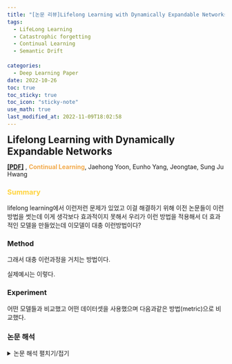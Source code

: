 ```yaml
---
title: "[논문 리뷰]Lifelong Learning with Dynamically Expandable Networks"
tags:
  - LifeLong Learning
  - Catastrophic forgetting
  - Continual Learning
  - Semantic Drift

categories:
  - Deep Learning Paper
date: 2022-10-26
toc: true
toc_sticky: true
toc_icon: "sticky-note"
use_math: true
last_modified_at: 2022-11-09T18:02:58
---
```



<span style="font-size:17pt">
<b>Lifelong Learning with Dynamically Expandable Networks</b>
</span> 

<a href="https://arxiv.org/abs/1708.01547" target="_blank"><b>[PDF]</b></a>
, <b><span style="color: #F2AA4C">Continual Learning</span></b>, Jaehong Yoon, Eunho Yang, Jeongtae, Sung Ju Hwang


### <span style="color: #ffd33d">Summary</span>

lifelong learning에서 이런저런 문제가 있었고
이걸 해결하기 위해 이전 논문들이 이런 방법을 썻는데
이게 생각보다 효과적이지 못해서
우리가 이런 방법을 적용해서 더 효과적인 모델을 만들었는데
이모델이 대충 이런방법이다?

### Method

그래서 대충 이런과정을 거치는 방법이다.

실제예시는 이렇다.

### Experiment

어떤 모델들과 비교했고 어떤 데이터셋을 사용했으며
다음과같은 방법(metric)으로 비교했다.

### 논문 해석

<details>
<summary> 논문 해석 펼치기/접기</summary>
<div markdown="1">

#### [1] Introduction

- Lifelong Learning ([Thrun, 1995] [14_link]{:target="_blank"})은 연속적으로 task들이 주어지는 continual learning인데 
transfer learning에서 매우 중요한 주제이다.

  - lifelong learning의 가장 중요한 목표는 앞서 주어진 task의 지식을 활용하여 더나은 성능을 얻는 것이나 이후의 task들에 대하여 모델이 빠른속도로 
  수렴하거나 학습되는 것이다. 

- 이 문제를 해결하기 위해 많은 다른 접근법들이 존재하지만, deep neural network의 성능을 최대한 이용하기위해 딥러닝기반의 lifelong learning을 고려함.

- 딥러닝에서 knowledge를 저장하거나 전달하는 것은 학습된 network weight를 통한 직관적인 방법으로 가능하다.

- 학습된 weight는 현재 task에 대한 knowledge로서 보조 역할을 할수 있고 new task는 weight를 단순히 공유함으로써 knowledge를 향상시킬수 있다.

- 그러므로 lifelong learning을 deep neural network의 경우에서 단순히 online 또는 incremental learning의 특수한 경우로 생각할 수 있게 됬다.

- 이러한 incremental learning([Rusu et al. 2016][13_link]{:target="_blank"}; [Zhou et al. 2012][18_link]{:target="_blank"})은 다양한 방법으로 수행된다.

- 가장 단순한 방법은 새로운 학습 데이터로 network를 계속해서 학습하면서 network를 new task에 대해 점진적으로 fine-tune하는 것이다.

  - 하지만 이런 단순한 네트워크의 재학습은 이전과 신규 task 둘다 성능이 떨어질 수 있다.

- 만약 동물의 이미지를 분류하는 이전 task와 자동차의 이미지를 분류하는 new task와 같이 2개의 성질이 매우 다르다면 이전 task에서 얻은 knowledge는 new task에서
사용하지 못할 가능성이 높다.

- 동시에 representation의 원래 의미로부터 멀어져 더이상 old task에 대해 최적화 되있지 않기 때문에 ,new task에 대해 재학습된 representation들은 
old task에 대해 적대적인 영향을 미친다.

- 예를들어, 얼룩말의 얼룩무늬를 표현하는 feature는 이후의 얼룩무늬 티셔츠나 fence와 같은 class들을 분류하는 task에서 이러한 feature에 대해 
학습하는 동안 의미가 크게 변할 것이다.

- 어떻게 deep neural newtork의 online/incremental learning에서 네트워크를 통한 knowledge 공유가 모든 task에서 좋은 성능을 가질수 있는 것 대해 보증할 것인가? 

- 최근 연구는 new task에 대해 good solution을 가지면서 parameter의 값이 크게 변하는 것을 방지하는 
regularizer([Kirkpatrick et al. 2017][5_link]{:target="_blank"})를 사용하거나
old task의 parameter의 변화를 막는 것([Rusu et al. 2016][13_link]{:target="_blank"})을 제안한다.

- 각 task t마다 new task들은 이전의 학습된 newtwork에서 관련된 부분만 이용하거나 학습시키고 필요에 의해 network의 용량을 확장하기 때문에, 
논문에서 제안한 방법은 2개의 접근법과는 다르다.

- 각각의 task t는 이전 task로 부터 서로 다른 sub-network를 사용하면서 여전히 이전 task와 sub-network의 많은 중요한 부분을 공유 한다.

<p align="center">
<img src="/assets/images/2022-10-26-lifelong-learning-with-dynamically-expandable-networks/paper_figure_01.PNG"
height="100%" width="100%">
<figcaption align="center"> Figure 01. 다른 lifelong learning method와 비교 </figcaption>
</p>

- Figure 1은 현존하는 deep lifelong learning 방법들과의 차이점을 보여준다.

- dynamic layer expansion과 selecitve parameter sharing을 가진 incremental deep learning setting에서는 해결해야될 많은 과제들이 있다.

  1) 학습과정에서 효율성과 확장성이 좋아야한다. 만약 network의 용량이 증가하면 이후의 task는 더 큰 network의 연결을 만들기 때문에 
task 마다 training cost는 점점 증가 할 것이다.
그러므로 retraing의 computaitional overhead를 낮게 유지하는 방법이 필요하다.
  
  2) network를 확장할 때 얼만큼의 neuron을 추가할지 결정해야한다. 만약 new task를 설명하는데 old nework로 충분하다면 network의 용량을 확장하지 않아도 된다.
다른의미로 현재의 task와 예전 task가 매우 다르면 많은 수의 neuron을 추가할 필요가 있다. 
그러므로 모델은 효율성을 위해 오직 필요한 수의 nueron만을 유동적으로 추가할 필요가 있다.

  3) catastrophic forgetting, semantic drift을 방지하는 것. 여기서 catastrophic forgetting, semantic drift는 초기의 학습했던 
네트워크의 의미로 부터 멀어지고 그러면서 이전 example과 task에 대한 성능이 하락하는 현상을 말한다. 
제안 방법은 나중에 학습된 task에 대해 부분적으로 네트워크를 재학습하고 old subnetwork에 연결되면서 이전 task에 부정적인 영향을 미칠수 있는
새로운 neuron 추가하므로 semantic drift를 방지하는 메커니즘이 필요합니다.

- 이러한 도전과제들을 극복하기 위해 Dynamic Expandable Networks(DEN)이라고 명명된 효율적이고 성능이 좋은 incremental learning algorithm을 
가진 특별한 deep network model을 제안한다.

- lifelong learning scenario에서 DEN은 필요할때 neuron을 쪼개거나 복사하고 추가하는 방법으로 유동적으로 network의 용량을 증가시키면서 
new task에 대한 예측을 효율적으로 학습하기 위해 모든 이전 task에서 학습된 network을 최대한 활용한다.

- 이 방법은 covoluiton networks를 포함한 일반적인 모든 deep network에 적용이 가능하다.

- 다양한 공용 dataset에서 lifelong learning에 대해 논문의 incremental deep neural network을 평가했고 각 task에 대해 학습한 분리된
network 모델의 11.9%에서 60.3%의 비율에 해당하는 parameter만을 사용하여 더 높거나 비슷한 성능을 가졌다.
게다가 모든 task에 대해 학습된 network를 fine-tuning하는 것은 심지어 더 나은 성능을 얻었고 배치 모델보다 0.05%에서 4.8%만큼 더 높은 성능을 가졌다.
그러므로 제안모델은 배치 학습이 가능할때 네트워크가 가질수 있는 최대한의 성능을 얻기 위해 네트워크 structure estimation에도 사용될 수 있다.


#### [2] Related Work

##### [2.1] Lifelong learning 

- Lifelong learning([Thrun, 1995][14_link]{:target="_blank"})은 이전 task에 얻은 knowledge를 이후 task에 전달하면서 
task의 흐름으로 부터 모델을 학습 시키는 continual learning에 대한 learning paradigm(이론적 틀)이다.
[Thrun(1995)][14_link]{:target="_blank"}의 아이디어로부터 시작했고 자율 주행과 로봇 학습과 같은 데이터가 연속적인
stream으로 들어오는 상황때문에 이를 연구하는데에는 매우 많은 비용이 들어갔다.

- Lifelong learning은 떄때로 online-task learning problem으로 해결되기도 하는데 여기서 knowledge transferring만큼 efficient learning에도 초점이 맞춰졌다.

- [Eaton & Rulvolo(2013)][4_link]{:target="_blank"}는 task의 sequence에서 각 task의 predictor를 학습하기 위해 
이전 task에 연관된 부분을 제거함으로써 latent parameter를 효율적으로 업데이트하는 multi-task learning formulation([Kumar & Daume III, 2013][8_link])을
기반으로하는 online lifelong learning framework(ELLA)를 제안했다. 

- 최근 lifelong learning은 deep learning framework에서 연구되는데 단순한 re-training으로 deep network의 lifelong learning이 직관적으로 이루어지기 때문이다.

- 이러한 lifelong learning 연구의 주요한 초점은 catastrophic forgetting을 극복하는 것이다
([Kirkpatrick et al. 2017][5_link]{:target="_blank"}; [Rusu et al., 2016][13_link]{:target="_blank"}; [Zenke et al. 2016][17_link]{:target="_blank"}; [Lee et al. 2017][11_link]{:target="_blank"}).


##### [2.2] Preventing catastrophic forgetting

- deep network의 Incremental learning, lifelong learning은 catastrophic forgetting으로 알려진 문제가 발생한다. 
catastrophic forgetting은 new task에 대해 학습한 network가 이전 task에서 학습한 것을 forgetting하는 상황을 말한다.

- 이러한 문제를 해결하기 위해 $l\_{2}$-regularizer와 같이 이전에 학습된 것으로 부터 모델이 많이 벗어나지 못하도록 regularizer를 통해 제약을 가하는 것이다.

- 하지만 단순히 $l\_{2}$-regularizer를 사용하는 것은 new task에 대한 new knowledge를 학습하는 것을 막고 이는 차후의 들어오는 
task에 대해 sub optimal한 성능을 가지게 된다.

- 이러한 한계점을 극복하기 위해, [Kirkpatrick et al. (2017)][5_link]{:target="_blank"}은 Elastic Weight Consolidation(EWC)라고 불리는 방법을 제안했다. 
이 방법은 이전과 현재 task 모두에 대해 good solution을 찾는 것을 가능하게 하면서 현재 task에 대한 Fisher information matrix를 
통해 매 step마다 이전 step의 모델 parameter로 현재 parameter를 조정하는 것이다.

- [Zenke et al. (2017)][17_link]{:target="_blank"}도 유사한 방법을 제안 했지만 이 방법은 per-synapse consolidation online을 
계산하는 방법이고 final parameter 값을 고려하기 보단 전체 learning tranjectory를 고려한다.

- catastrophic forgetting을 방지하기 위한 또다른 방법은 이전 네트워크에서 변화가 일어나는 것을 완전히 막고
[Rusu et al.(2016)][13_link]{:target="_blank"}에서 한것과 같이 매 learning stage마다
고정된 양의 sub network만큼을 확장하고 원래의 network으로부터 들어오는 weight를 통해 학습하는 것이다.

##### [2.3] Dynamic network expansion

- 학습동안에 유동적으로 네트워크의 용량을 증가시키는 neural network에 대한 연구는 매우 적다.

- [Zhou et al. (2012)][18_link]{:target="_blank"}은 high loss를 가지는 difficult example 그룹에 대한 새로운 뉴런을 추가함으로써 
점진적으로 denoising autoencoder를 학습하는 것을 제안했다.
그리고 쓸모없는 중복을 방지하기 위해 다른 뉴런들과 새로운 뉴런을 합치는 작업을 추가했다.

- 최근에, [Philipp & Carbonell(2017)][12_link]{:target="_blank"}은 nonparametric neural network를 제안했는데 loss를 
최소화할 뿐만아니라 각 layer의 차원수를 최소화 한다. 이 때 각 layer는 무한개의 뉴런을 가진다고 가정한다.

- [Cortes et al.(2016)][3_link]{:target="_blank"}은 boosting 이론에 기반하여 loss를 최소화하는 weight와 structure 
모두에 적용되어 학습할수 있는 network를 제안했다.

- 하지만 이러한 연구중에 multi-task 설정을 고려한 것은 없고 반복적으로 뉴런이 추가되는 과정과 관련된 것은 없다. 
반면에 제안 방법은 각 task마다 한번만 network를 학습할뿐만 아니라 매 번 얼만큼의 뉴런이 추가될 것인지를 결정한다.

- [Xiao et al. (2014)][16_link]{:target="_blank"} multi class classification에 대해 점진적으로 network을 학습시키는 방법을 제안했다. 
여기서 network는 용량을 증가시킬뿐만 아니라 모델에 새로운 class가 도착할때 마다 계층 구조를 형성한다.

- 하지만 이 모델은 top layer에 대해서만 용량이 증가하고 우리의 방법은 전체 레이어에서 뉴런의 수가 증가한다.

#### [3] Method

- 연손적인 데이터 흐름에서 모델에 도달하는 학습 데이터의 분포에 대해 알수 없고 몇개의 task가 도달할지도 모르는 lifelong learning scenario에서의 
deep neural network의 incremental training 문제로 간주했다.

- 특히, 우리의 목표는 $t=1,...,t,...,T$에서 $t$시점에 들어오는 training data를 $D\_{t}=\lbrace x\_{i}, y\_{i} \rbrace^{N\_{i}}\_{i=1}$이라하고 
한계가 정해지지않은 $T$개의 task가 연속적으로 들어오는 과정에서 모델을 학습하는 것이다.

- 각 task $t$는 single task가 될수도 있고 sub task들로 구성된 복합 task일수도 있다. 

- 반면에 논문의 방법은 어떠한 task에 대해서도 포괄적으로 동작하지만 단순화를 위해 input feature $x \in \mathbb{R}^{d}$에 대해 
$y \in \lbrace 0, 1 \rbrace$인 binary classification에 대해서만 고려했다.

- 현재 시점 $t$에서 이전의 모든 $1$부터 $t-1$시점까지의 training dataset을 사용하지 못하는 것이 lifelong learning 설정에서 
가장 중요한 도전 과제이다.(오직 이전 task에 대한 모델 parameter만 사용 가능하다.)

- t시점의 lifelong learning agent는 다음의 수식을 해결함으로써 model parameter $\bf{W}^{t}$를 학습하는 것을 목표로 한다.

$$
  \underset{\bf{w}^{t}}{maximize} \; \mathcal{L}(\bf{W}^{t}; \bf{W}^{t-1}, \mathcal{D}_{t}) + \lambda \Omega(\bf{W}^{t}), \quad t=1, ...
$$

- 여기서 $\mathcal{L}$은 특정한 task의 loss 함수, $\bf{W}^{t}$는 task $t$에 대한 parameter 그리고 $\Omega(\bf{W}^{t})$는
모델 $\bf{W}^{t}$를 적절하게 강화하는 regularization(element-wise $\mathcal{l}\_{2}$ norm)이다.

- 주로 흥미가 있는 neural network의 case에서 $\bf{W}^{t}=\lbrace \bf{W}\_{l} \rbrace^{L}\_{l=1}$은 weight tensor를 나타내고 $l$은 Layer의 level을 뜻한다.

- lifelong learning의 이러한 도전 과제들을 해결하기 위해, network가 이전 task로 부터 얻은 knowledge를 최대한 활용하도록 하고 
현재까지의 축적된 knowledge만으로 new task를 설명하기에 충분하지 않을 때 네트워크의 크기를 유동적으로 확장 할수 있도록 했다.

- Figure 2와 Algorithm 1에서 이러한 incremental learning process를 설명했다.

> ---
> **Algorithm 1** Incremental Learning of a Dynamically Expandable Network
> 
> ---   
**Input**: Dataset $\mathcal{D}=(\mathcal{D\_{1}}, ..., \mathcal{D}\_{T})$, Thresholds $\tau,\sigma$    
**Output**: $\;\bf{W}^{T}$    
>
> ---   
> **for** $\; t=1,...,T\;$ **do**    
> $\quad$**if** $\;t=1\;$ **then**   
> $\quad\quad$Train the network weights $\bf{W}^{1}$ using Eq.2   
> $\quad$**else**   
> $\quad\quad \bf{W}^{t}=\it{SelectiveRetraining}(\bf{W}^{t-1})$   {using Algorithm 2}    
> $\quad\quad$**if** $\;\mathcal{L}\_{t}>\tau$ **then**     
> $\quad\quad\quad \bf{W}^{t}=\it{DynamicExpansion}(\bf{W}^{t})$ {using Algorithm 3}    
> $\quad\quad \bf{W}^{t}=\it{Split}(\bf{W}^{t})$ {using Algorithm 4}    
> 
> ---

- 다음의 subsection에서 incremental leraning algorithm의 자세한 사항인 1)Secltvie retraining 2)Dynamic network expansion
3)Network split/duplication 에 대해서 설명한다.

##### [3.1] Selective Retraining

- 연속적인 task 흐름에서 모델을 학습시키는 가장 무식한 방법은 new task가 도착할때 마다 전체 모델을 재학습하는 것이다.

  - 하지만 이러한 재학습과정은 deep neural network에서는 매우 계산 비용이 많이 든다.

  - 그러므로 net task에 의해 영향을 받는 weight에 대해서만 재학습하는 모델의 selective retraining 과정을 제안한다.

- 초기(t=1)에, network를 $\mathcal{l}\_{1}$-regularization으로 weight를 sparsity(희소)하게 만들고 이러한 결과로 
각 뉴런이 다음층의 layer와 매우 적은 수의 뉴런만 연결된다.


$$
  \underset{\bf{W}^{t=1}}{minimize} \; \mathcal{L}(\bf{W}^{t=1}; \, \mathcal{D}_{t}) + \mu \sum^{L}_{t=1}{\| \bf{W}^{t=1}_{t} \|_{1}}
$$


- 여기서 $1 \le l \le L$은 netowrk의 $l\_{th}$번째 layer를 말하고 $\bf{W}^{t}\_{l}$은 layer $l$의 $t$시점의 weight parameter이다.
$\mu$는 weight $\bf{W}$에서 sparsity의 정도를 결정하는 $l\_{1}$ norm의 regularization paramter이다.

  - convolution layer에서는 filter에 (2,1)-norm를 적용해 이전 layer로부터 매우 적은 수의 filter들만 선택한다.

- incremental learning 과정 내내 $\bf{W}^{t-1}$은 sparse하게 유지되고 new task와 관련된 sub-network에만 집중하기만 하면 coputational overhead를
급격하게 감소시킬 수 있다.

- new task $t$가 모델에 도달할 때 다음의 공식을 통해 neural network의 최상단 hidden unit을 사용하여 task $t$를 예측하기 위한 
sparse linear model을 학습시킨다.

$$
  \underset{\bf{W}^{t}_{L,t}}{minimize} \; \mathcal{L}(\bf{W}^{t}_{L,t} ; \bf{W}^{t-1}_{1:L-1}, \, \mathcal{D}_{t}) + \mu \| \bf{W}^{t}_{L,t} \|_{1}
$$

- 여기서 $\bf{W}^{t-1}\_{1:L-1}$은 최상단 레이어의 weight $\bf{W}^{t}\_{L,t}$를 제외한 모든 다른 weight parameter를 말한다. 
즉, layer $L-1$의 hidden unit과 output unit $\omicron\_{t}$ 사이의 연결성(connection)을 얻기 위해 위의 optimization을 풀어야한다.
(이때, 최상단 layer를 제외한 모든 다른 layer $L-1$까지의 $\bf{W}^{t-1}$는 학습이 되지 않도록 고정한다.)

- 일단 이 layer에서 sparse connection이 구성되면 학습에의해 영향을 받는 network의 모든 weight와 unit들을 구별할수 있게되고 반면에
$\omicron\_{t}$과 연결되지않은 network의 나머지부분은 변하지 않게 된다.

- 특히 $\omicron\_{t}$까지의 경로에 있는 모든 unit을 구별하기 위해 선택된 node로부터 시작하여 network에서 넓이우선탐색(bfs)을 수행한다.

- 다음의 optimization으로 선택된 Sub-network $S$의 weight $\bf{W}^{t}\_{S}$만을 학습한다. 

$$
  \underset{\bf{W}^{t}_{S}}{minimize} \; \mathcal{L}(\bf{W}^{t}_{S}; \, \bf{W}^{t-1}_{S^{\complement}}, \, \mathcal{D}_{t})
  + \mu \| \bf{W}^{t}_{S} \|_{2}
$$

- hidden unit 사이에서 이미 sparse connection이 구성되었기 때문에 element-wise $l\_{2}$ regularizer만 사용한다.

- 이러한 부분 재학습은 computational overhead를 낮추고 또한 선택되지 않은 neuron들은 재학습 과정에서 전혀 영향을 받지 않기 떄문에 
negative transfer(이전 task의 성능을 하락시키는 학습)를 방지하는데 도움을 준다.
Algorithm 2에 이러한 재학습 과정이 설명되어 있다.

> ---   
> **Algorithm 2** Selective Retraining    
> 
> ---     
> 
> **Input** :  Dataset $\mathcal{D}\_{t}$, Previous parameter $\bf{W}^{t-1}$       
> **Output** :  network parameter $\bf{W}^{t}$    
> 
> ---   
> 
>  Initialize $l \leftarrow L-1, \; S=\lbrace \omicron\_{t} \rbrace$     
>  Solve Eq. 3 to obtain $\bf{W}^{t}\_{L,t}$   
>  Add neuron $i$ to $S$ if the weight between $i$ and $\omicron\_{t}$ in $\bf{W}^{t}\_{L,t}$ is not zero.   
> **for** $l=L-1,...,1$ **do**    
> $\quad$ Add neuron $i$ to $S$ if there is exists some neuron $j \in S$ such that $\bf{W}^{t-1}\_{l,ij} \neq 0.$    
>  Solve Eq. 4 to obtain $\bf{W}^{t}\_{S}$ 
> 
> ---   


##### [3.2] Dynamic Network Expansion

- new task가 이전 task들과 연관성이 높은 경우거나, 이전의 task들로 부터 얻은 축적된 부분지식들이 new task를 설명하기에 충분하다면 new task에서는 
selective retraining만 해도 충분할 것이다.

- 하지만 학습된 feature가 new task를 정확하게 표현하지 못할때, network에 new task를 위해 필수적인 feature(object의 특징)를 설명하기
위한 추가적인 뉴런을 붙일 필요가 있다. 

- [Zhou et al. 2012][18_link]{:target="_blank"}, [Rusu et al. 2016][13_link]{:target="_blank"}와 같은 몇몇 연구도 
비슷한 아이디어를 기반으로 한다. 하지만 중복되는 forward pass가지는 학습과정을 반복적으로 수행하기 떄문에 효율적이지 못하고 task의 어려움 정도와 
상관없이 각 task t마다 고정된 수의 유닛을 추가하므로 network 크기 효율과 성능면에서 suboptimal하다.

- 이러한 한계점을 극복하기 위해, 각각의 유닛에서 network의 중복되는 재학습없이 각 task마다 layer에 얼만큼의 neuron을 추가할 것인지 유동적으로 결정하기 위한 효율적인
방법인 group sparse regularization을 사용한다.

- network의 $l\_{th}$ layer는 k개의 고정된 수의 유닛만큼 확장되고 다음의 2개의 parameter matrices expansion을 유도된다.
$\bf{W}^{t}\_{l}= \[ \bf{W}^{t-1}\_{l} ; \bf{W}^{\mathcal{N}}\_{l}\]$과 $\bf{W}^{t}\_{l-1}= \[ \bf{W}^{t-1}\_{l-1} ; \bf{W}^{\mathcal{N}\_{l-1}} \]$
이고 여기서 $\bf{W}^{\mathcal{N}}$은 추가 neuron이 속한 확장된 weight matrix이다.

- 여기서 항상 모든 k개의 유닛을 추가하고 싶지 않기때문에 다음과 같은 optimization으로 추가된 parameter에 대해 group sparsity regularization을 수행한다.

$$
  \underset{\bf{W}^{\mathcal{N}_{l}}}{minimize} \; \mathcal{L}( \bf{W}^{\mathcal{N}}_{l}; \, \bf{W}^{t-1}_{l}, \, \mathcal{N}_{t} )
+ \mu \| \bf{W}^{\mathcal{N}}_{l} \|_{1} + \gamma \sum_{g}{ \| \bf{W}^{\mathcal{N}}_{l,g} \|_{2} }
$$

- 여기서 $g \in \mathcal{G}$는 각 뉴런에 대해 들어오는 weight들을 묶은 그룹이다. convolutional layer에서는 각 conv filter에 대응되는 
activation map을 각 그룹으로 지정했다.

- 이 group sparsity regularization은 full network에서 적절한 수의 neuron을 찾기 위해 사용된 논문들이[Wen et al.(2016)][15_link]{:target="_blank"},
[Alvarez & Salzmann(2016)][2_link]{:target="_blank"} 있다.
하지만 본 논문에서는 이를 부분적인 network에 적용했다. Algorithm 3에서 expansion 과정에 대해 설명한다.

- selective retraining이 끝나고 network는 적당한 threhold 밑으로 Loss가 떨어졌는지를 체크한다. 만약 Loss가 떨어지지 않았다면 
k개의 neuron만큼 각 layer를 확장하고 Eq.5의 optimization을 진행한다.

- Eq.5에 있는 group sparsity regularization 때문에 학습에서 불필요하다고 여겨지는 hidden unit(혹은 convolutional filters)는 전체적으로 비활성화될 것이다.

- 이런 dynamic network expansion prcoess로부터 모델이 $\bf{W}^{t-1}\_{l}$에 의해 표현되지 못하는 새로운 feature를 잡아낼 수 있다고 기대되어지고 
반면에 많은 유닛이 추가되는것을 방지하면서 network의 크기를 효율적으로 사용할 수 있게된다.


> ---
> **Algorithm 3** Dynamic Network Expansion   
> 
> ---
> **Input** :  Dataset $\mathcal{D}\_{t}$, Threshold $\tau$  
> 
> ---
> 
> Perform Algorithm 2 and compute $\mathcal{L}$   
> **if** $\mathcal{L} \ge \tau$ **then**    
> $\quad$ Add $k$ units $\mathcal{h}^{\mathcal{N}}$ at all layers   
> $\quad$ Solve for Eq. 5 at all layers   
> **for** $l=L-1, ..., ...1$ **do**   
> $\quad$ Remove useless units in $\mathcal{h}^{\mathcal{N}\_{l}}$  
> 
> ---


##### [3.3] Network Split/Duplication

- lifelong learning에서 가장 중요한 도전 과제는 semantic drift와 catastrophic forgetting 문제이다. 모델이 나중에 들어온 task에 대해
점진적으로 학습하면서 이전 task에서 학습된 것들을 잊고 그러면서 전체적인 task에 대한 성능이 떨어지는것을 말한다. 

- semantic drift를 막는 가장 간단하지만 대중적인 방법은 원래의 parameter의 값으로 부터 크게 벗어나지 않도록 $l\_{2}$-regularization을 
사용하여 다음과 같이 제약하는 것이다.

$$
  \underset{\bf{W}^{t}}{minimize} \; \mathcal{L}(\bf{W}^{6}; \, \mathcal{D}_{t}) + \lambda \| \bf{W}^{t} - \bf{W}^{t-1} \|^{2}_{2}
$$

- 여기서 $t$는 현재 task를 의미하고 $\bf{W}^{t-1}$는 task $\lbrace 1, ..., t-1\rbrace$ 에서 학습된 network의 weight tensor를 의미한다.
$\lambda$는 regularization parameter이다. 

- 이 $l\_{2}$ regularization은 opmization에서 $\bf{W}^{t}$가 $\bf{W}^{t-1}$와 근접하는 solution을 찾도록 강제한다. 주어진 $\lambda$의 크기에 따라
$\lambda$가 작으면 이전 Weight와의 차이가 커도 되므로 이전 task에 대해서 잊는 반면 새로운 task에서 많이 학습할 것이다.
반면에 $\lambda$가 크면 이전 weight와의 차이가 커지면 안되므로 이전 task에 대해서 가능한한 보존 하려고 노력하면서 학습할 것이다.

- 단순히 $l\_{2}$ regularization을 사용하기 보단 Fisher information([Kirkpaatrick el al.2017][5_link]{:target="_blank"})으로
각 element에 가중치를 주는 것이 가능하다.

- 그럼에도 불구하고, task의 수가 커지거나 이후의 들어오는 task들이 의미적으로 이전 task와 많이 동떨어져 있으면 새로운 task와 이전 task에
 대해서 모두 좋은 성능을 가지는 solution을 찾기 힘들어진다.

- 이러한 상황에서 더 나은 solution은 서로 다른 2개의 task에 대해 optimal한 feature를 가지는 neuron을 분리하는 것이다.

- Eq.6 optimization 이후 시점 t-1와 t의 weight들 사이의 $l\_{2}$-distance을 계산하여 각 hidden unit $i$에 대해서 
semantic drift된 정도 $\rho^{t}\_{i}$를 측정한다.

- 만약 $\rho^{t}\_{i} > \sigma$ 이면 학습 과정에서 feature의 의미가 급격하게 변화한 것으로 간주하고 이 neuron $i$를 2개의 
복사본으로 쪼갠다(복제에 적절한 새로운 edge를 추가한다).

  - 이러한 split/duplication 과정은 동시에 모든 hidden unit에서 진행될 수 있다.

- neuron의 복제 이후 `split`은 전체적인 network 구조를 변화시키기 때문에 network는 optimization Eq.6에 의해 다시 weight를 학습할 필요가 있다. 

- 하지만 실제로 이러한 2번째 재학습은 이미 첫번쨰 학습에서 대부분의 parameter들이 optimal하기 때문에 대부분 빠른 속도로 수렴하게 된다.

- Algorithm 4에 이러한 `split` 과정에 대해 설명되어 있다.


> ---   
> **Algorithm 4** Network Split/Duplication
> 
> ---   
> **Input**:  Weight $\bf{W}^{t-1}$, Threshold $\sigma$   
> 
> ---   
> Perform Eq.6 to obtain $\overline{\bf{W}}^{t}$    
> **for** all hidden unit $i$ **do**    
> $\quad \rho^{t}\_{i}=\| w^{t}\_{i} - w^{t-1}\_{i} \|\_{2}$    
> $\quad$**if** $\rho^{t}\_{i} > \sigma$ **then**    
> $\quad\quad$Copy $i$ into $i'$ ($w'$ introduction of edges for $i'$)   
> Perform Eq.6 with the initialization of $\overline{\bf{W}}^{t}$ to obtain $\bf{W}^{t}$    
> 
> ---


##### [3.4] Timestamped Inference

- network expansion과 network split 모든 과정에서 각각의 새롭게 추가된 unit $j$에 대해 $\lbrace z \rbrace_{j}=t$와 
같이 network에 추가된 시점이 t 학습 시점이라고 기록된다.
게다가 이러한 timestamping은 새로운 hidden unit이 추가되면서 생기는 sementic drift를 방지할 수 있다.

- inference time 각 task는 stage t에서 추가된 parameter만을 사용하고 학습 과정에서 추가된 new hidden unit으로 old task를 inference하는 것을 방지한다.

- 이런 전략은 split되지 않고 학습된 unit들을 통해 이후의 task에서 학습한 것으로부터 이익을 얻기 떄문에 
[Rusu et al.(2016)][13_link]{:target="_blank"}에서 각 학습 stage마다 weight를 고정하는 것보다 더 유연하다. 


#### [4] Experiment

##### [4.1] Experiment Setting

###### [4.1.1] Baselines and out model

1) DNN-STL : Base Deep Neural Network이고 feedforward, convolutional 각 task는 독립적으로 학습함

2) DNN-MTL : Base DNN으로 모든 task를 한꺼번에 학습함

3) DNN-L2 : Base DNN으로 각 task t에서 $\bf{W}^{t}$는 $\bf{W}^{t-1}$으로 초기화되고 $\bf{W}^{t-1}$와 $\bf{W}^{t}$사이의 
$l\_{2}$-regularization으로 연속적으로 학슴함 

4) DNN-EWC : regularization을 위한 Elastic Weight Consolidation([Kirkpatrick et al.2017][5_link]{:target="_blank"})으로 DNN Network를 학습함

5) DNN-Progressive : [Rusu et al.2016][13_link]{:target="_blank"}의 Progressive network를 구현하고 
이후 task가 도달하면 network weight를 고정되도록 유지한다.

6) DEN : Dynamically Expandable Network 

###### [4.1.2] Base network settings

1) FeedForward networks : ReLU를 활성함수로 사용하고 312-128개의 neuron을 가지는 2개의 layer network를 사용했다.

2) Convolutional networks : 실험은 CIFAR-100 dataset에서 진행하고 AlexNet([Krizhevsky et al.2012][7_link]{:target="_blank"})의 수정된 버전을 사용했다. 
$5 \times 5$ filter size를 가지는 5개의 convolution layers(64-128-256-256-128 detpth)와 3개의 FC Layer (384-192-100 neuron)를 사용함.

###### [4.1.3] Datasets

1) MNIST-Variation : 62,000개의 0부터 9까지의 손글씨 이미지로 구성되어있고 MNIST와 다르게 예측을 어렵게 하기 위해 손글씨에 임의의 각도로 
회전되거나 배경에 노이즈를 가지고 있다. 각각의 class에 대한 6,200개의 이미지를 1,000/200/5,000개의 이미지를 train/val/test 으로 쪼개서 사용했다. 
각 task에서 한개의 class만 positive로 정의하고 나머지는 negative로 정의한 one-versus-rest binary classification으로 설정했다.

2) CIFAR-100 : 100개의 포괄적인 object class의 60,000장의 이미지로 구성되었다. 각 class는 학습을 위한 500장의 이미지와 test를 위한 100장의 이미지를 갖고 있다.
이 데이터셋으로 실험하기 위해 base network로 CNN을 사용하고 CNN에 제안방법이 적용가능하다는 것을 보여줌. 
게다가 각 task는 10개의 subtask로 구성했고 각각의 class에서 binary classification을 진행했다.

3) AWA(Animals with Attributes) : 50종의 동물 class를 가지는 30,475개의 이미지로 구성된 데이터셋이다([Lampert et al. 2009][9_link]{:target="_blank"}).
PCA로 차원수가 500까지 줄어든 데이터셋에서 제공하는 `DECAF` feature를 사용했다. 이미지를 랜덤으로 30/30/30개로 쪼개 train/valid/test로 사용함.

##### [4.2] Quantitative Evaluation

- 제안 모델을 효율성과 예측 정확도라는 관점에서 평가했고 효율성은 학습 시간과 학습이 끝나는 시점에서의 network 크기로 측정했다.

- Figure 3의 처음 행에 제안 모델과 baseline의 average per-task에 대한 성능비교를 나타내었다.

- 각 task에서 최적으로 학습되기 때문에 `DNN-STL`은 CIFAR-100과 AWA dataset에서 가장 좋은 성능을 보인다. 반면에 다른 모든 모델들은
semantic drift가 발생하는 실시간으로 학습되기 때문에 성능이 낮다.

- task 수가 적을 때는 다중 과제 학습을 통한 지식 공유에서 MTL이 가장 잘 작동하지만 task 수가 많을 때는 MTL보다 학습 능력이 크기 때문에 STL이 더 잘 작동한다.

- DEN은 이러한 batch model와 거의 비슷하거나 MNIST-Variation dataset에서는 성능이 더 앞선다.

- L2와 EWC와 같이 regularization과 결합된 재학습 모델은 비록 전자보다 후자가 성능이 더 뛰어나지만 전체적으로 좋지 않은 성능을 가진다.

  - 이러한 성능 약화는 유동적으로 네트워크의 크기를 조절하지 못하는 모델(L2, EWC)이므로 예상되었다. 

- Progressive network는 앞선 2개의 모델보다는 성능이 좋지만 모든 데이터의 경우에서 DEN보다 성능이 좋지 않았다.

- task의 수가 가장 크고 적절한 네트워크 크기를 찾는데 어렵기 때문에 AWA dataset에서의 성능이 차이가 가장 중요하다.

- 만약 네트워크가 너무 작으면 new task를 표현하기 위한 학습 능력이 충분하지 않게 되고 반대로 네트워크 크기가 너무 크면 overfitting하기 쉽게 된다.

- 각 dataset에서 MTL과 비교하여 측정된 network capacity에 대한 각 모델의 성능을 실험했다.

- baseline과 비교하여 다른 network capacity를 가지는 여러개의 모델에 대한 성능을 실험했다. DEN은 Progressive network보다 
상당히 적은 수의 parameter로 더 나은 성능을 가지고 이와 반대로 같은 수의 parameter를 사용할 경우 더 좋은 성능을 얻었다.

- DEN은 오직 STL의 18.0%, 60.3%, 11.9%의 네트워크 크기만을 가지고 MNIST-Variation, CIFAR-100, AWA에서 같은 수준의 성능을 얻었다.
이러한점은 DEN의 유동적으로 network의 최적 크기를 찾아준다는 가장 중요한 이점을 보여준다. MNIST-Variation에서는 매우 작은 모델로 학습되고 
반면에 CIFAR-100에서는 상당히 큰 network로 학습된다.

- 게다가 모든 task에 대한 DEN 모델의 fine-tuning은 모든 dataset에서 가장 좋은 성능을 보여준다. 이는 DEN이 lifelong learning 뿐만아니라 
모든 task를 이용가능할 떄 network 크기를 추정하는데에도 사용할 수 있음을 보여준다.

###### [4.2.1] Effect of selective retraining

- MNIST-Variation dataset에서 Area Under ROC(AUROC)와 학습 속도를 측정하여 selective retraining이 얼마나 효율적이고 효과적인지를 실험했다.

- DNN-selective라고 불리는 network 확장이 없는 모델과 대응하여 DNN-L2와 DNN-L1에서의 재학습된 모델을 정확도와 효율성면에서 비교한다.

- Figure 4(a)는 GPU computation의 실제 시간으로 측정된 학습 시간과 정확도를 보여준다. 각 모델을 살펴 보면 selective retraining이
full retraining보다 매우 적은 학습 시간을 가지고 심지어 sparse network weight를 가지는 DNN-L1 보다도 더 적다.

- 게다가 DNN-L1은 DNN-L2보다 낮은 정확도를 가지는 반면 DNN-Selective는 base network보다 2% 향상된 정확도를 가진다.
  - 이러한 성능 향상은 DEN이 각각의 새롭게 추가된 task에 대해 일부분의 subnetwork만 학습시켜서 catastrophic forgetting이 발생하는 것을
  방지했기 때문이다.

- Figure 4(b)은 selective retraining중인 각 layer에서 선택된 neuron의 수를 보여준다.

- DNN-Selective은 task-specific한 상단 부분의 Layer에서는 상당히 적은 유닛이 선택되고 반면에 포괄적인 부분을 담당하는 저레벨의 layer 유닛은 많은 부분이 선택된다.
>  - low level layer는 주로 낮은 수준의 feature 예를들어 edge, color, corner와 같은 대부분의 물체에서 발견할 수 있는 포괄적인 부분을 잡는 경우가 많고
반면에 high level layer 높은 수준의 feature 얼굴, 바퀴와 같이 낮은 수준의 feature들이 합쳐진 물체의 형상을 잡는 경우가 많음.
그래서 high level layer은 task에 따라가 크게 변하는 경우가 많고 low level layer은 어떤 task가 오든 공통적인 부분이 많음.
DNN-Selective에서 상단 부분의 layer는 task에 따라 달라지므로 new task와 연관된 neuron이 적어 선택된 수가 적고
하단 부분의 layer는 모든 물체에서 발견할수 있는 저수준의 feature가 많아 new task와도 연관된 neuron이 많아서 선택된 수가 많다.

###### [4.2.2] Effect of network expansion

- network expansion의 효과를 selective retraining과 layer expansion을 한 제안 모델의 다양한 변종들을 비교했고 network split은 진행하지 않았다.
이런 모델들을 실험에서 DNN-Dynamic라고 명명함.

- DNN-Dynamic를 메인 실험에서 사용된 DNN-L2와 비교하고 DNN-Constant와도 비교했다. DNN-Constant는 MNIST-Variation dataset에서 
고정된 수의 unit을 각 layer에 추가하여 제안 모델을 확장시키는 버전이다. 

- Figure 4(c)는 이러한 실험 결과를 보여주는데, DNN-Dynamic AUROC에서 가장 좋은 성능을 얻었고 DNN-Constant를 포함한 모든 모델보다 성능이 높았다. 
하지만 DNN-Dynamic의 network 증가된 크기는 DNN-Constant(k=20)보다 매우 작았다.

- 이렇게 적은 수의 parameter는 갖는 점은 학습 효율면에서도 이점을 가질뿐만 아니라 모델의 overfitting을 방지하는데도 강점을 갖는다.

- DNN-Constant의 network 크기를 DEN과 유사한 수준인 k=13으로 설정해서 좋은 성능을 얻었지만, 여전히 각 layer에 대해 유동적으로
neuron의 수를 적용하는 DEN의 성능보다는 좋지 않았다. 


###### [4.2.3] Effect of network split/duplication and timestamped inference

- network split/duplication과 unit timestamping이 semantic drift(또는 catastrophic forgetting)를 얼마나 방지하는지를 보여주기 위해
later task에 대해 좋은 성능을 얻으면서, 제안 모델의 성능을 basline과 DEN-No-Stamp(timestamping이 없는 버전)과 같은 DEN의 변종과 비교했다.

- Figure 5에서 (a), (b), (c)는 각각 training stage t가 t=1, t=4, t=7일때의 모델의 성능의 성능으 변화를 보여준다.

- DNN-L2은 앞선 stage에서 모델의 semantic drift를 방지하지만 later task(t=4, 7)에서 점점 성능이 나빠지는 결과를 보여준다.

- DNN-EWC는 [Kirkpatrick et al(2017)][5_link]{:target="_blank"}에서 실험한 것과 마찬가지로 DNN-L2보다 더나은 성능을 보였다.

- 하지만 DNN-EWC는 network의 크기 확장을 할수 없기 때문에 제한된 표현 능력을 갖게되어 제안 모델과 DNN-Progressive비해 매우 낮은 성능을 가진다. 

- DNN-Progressive는 모델에서 parameter를 재학습하지 않기 때문에 old-task에서는 sematic drift가 일어나지 않는다. 

- DEN w/o Timestamping은 later task에 대해 DNN-Progressive 보다 더나은 성능을 보이고 task가 진행될수록 생기는 성능저하 폭이 적다.

- 마지막으로 timestamp inference를 가지는 제안 모델 DEN은 어떤 learning stage에서도 급격한 성능 저하를 볼수 없고 DNN-Progressive보다 성능이 매우 뛰어나다.

- 이런 실험결과로 DEN이 semantic drift를 방지하는것에는 매우 효과적임을 알 수 있다.

#### [5] Conclusion

- lifelong learning에 대한 특별한 DNN인 Dynamically Expandable Network를 제안했다. DEN은 task와의 연관도를 이용하여 old task에 대해 학습한
network의 일부분만 재학습하고 반면에 new task를 설명하기 위한 new knowledge가 필요할때 네트워크가 필요한 최적의 크기를 찾아 크기를 확장했다. 그러면서 모델에서
semantic drift가 발생하는 것을 방지했다.

- DEN의 convolutional network와 feedforward 둘다에대해 구현했고 lifelong learning scenario에서 다양한 데이터셋을 실험에 사용했다.
현재의 다른 lifelong learning method와 비교하여 매우 큰 성능 향상을 보였고, 성능이 비슷할 경우 약 11.9% - 60.3%의 네트워크 크기만을 사용하여 효율적임을 보였다.
게다가 DEN이 network structure estimation에서도 매우 유용하게 사용될 수 있음을 보여준다. 



</div>
</details>

[1_link]: https://arxiv.org/abs/1603.04467 "Mart´ın Abadi, Ashish Agarwal, Paul Barham, Eugene Brevdo, Zhifeng Chen, Craig Citro, Greg S Corrado, Andy Davis, Jeffrey Dean, Matthieu Devin, et al. Tensorflow: Large-scale Machine Learning on Heterogeneous Distributed Systems. arXiv:1603.04467, 2016."

[2_link]: https://proceedings.neurips.cc/paper/2016/hash/6e7d2da6d3953058db75714ac400b584-Abstract.html "Jose M Alvarez and Mathieu Salzmann. Learning the number of neurons in deep networks. In Advances in Neural Information Processing Systems, pp. 2262–2270, 2016."

[3_link]: http://proceedings.mlr.press/v70/cortes17a.html?utm_source=webtekno "Corinna Cortes, Xavi Gonzalvo, Vitaly Kuznetsov, Mehryar Mohri, and Scott Yang. Adanet: Adaptive structural learning of artificial neural networks. arXiv preprint arXiv:1607.01097, 2016."

[4_link]: https://proceedings.mlr.press/v28/ruvolo13.html "Eric Eaton and Paul L. Ruvolo. ELLA: An efficient lifelong learning algorithm. In Sanjoy Dasgupta and David Mcallester (eds.), ICML, volume 28, pp. 507–515. JMLR Workshop and Conference Proceedings, 2013."

[5_link]: https://www.pnas.org/doi/abs/10.1073/pnas.1611835114 "James Kirkpatrick, Razvan Pascanu, Neil Rabinowitz, Joel Veness, Guillaume Desjardins, Andrei A Rusu, Kieran Milan, John Quan, Tiago Ramalho, Agnieszka Grabska-Barwinska, et al. Overcoming catastrophic forgetting in neural networks. Proceedings of the National Academy of Sciences, pp. 201611835, 2017."

[6_link]: http://www.cs.utoronto.ca/~kriz/learning-features-2009-TR.pdf "Alex Krizhevsky and Geoffrey Hinton. Learning multiple layers of features from tiny images. 2009."

[7_link]: https://dl.acm.org/doi/abs/10.1145/3065386 "Alex Krizhevsky, Ilya Sutskever, and Geoffrey E. Hinton. ImageNet Classification with Deep Convolutional Neural Networks. In NIPS, 2012."

[8_link]: https://arxiv.org/abs/1206.6417 "Abhishek Kumar and Hal Daume III. Learning task grouping and overlap in multi-task learning. In ICML, 2012."

[9_link]: https://ieeexplore.ieee.org/abstract/document/5206594 "Christoph Lampert, Hannes Nickisch, and Stefan Harmeling. Learning to Detect Unseen Object Classes by Between-Class Attribute Transfer. In CVPR, 2009."

[10_link]: https://ieeexplore.ieee.org/abstract/document/726791 "Y. Lecun, L. Bottou, Y. Bengio, and P. Haffner. Gradient-based Learning Applied to Document Recognition. Proceedings of the IEEE, 86(11):2278–2324, 1998."

[11_link]: https://proceedings.neurips.cc/paper/2017/hash/f708f064faaf32a43e4d3c784e6af9ea-Abstract.html "Sang-Woo Lee, Jin-Hwa Kim, Jung-Woo Ha, and Byoung-Tak Zhang. Overcoming catastrophic forgetting by incremental moment matching. arXiv preprint arXiv:1703.08475, 2017."

[12_link]: https://arxiv.org/abs/1712.05440 "George Philipp and Jaime G. Carbonell. Nonparametric neural networks. In ICLR, 2017."

[13_link]: https://arxiv.org/abs/1606.04671 "Andrei Rusu, Neil Rabinowitz, Guillaume Desjardins, Hubert Soyer, James Kirkpatrick, Koray Kavukcuoglu, Razvan Pascanu, and Raia Hadsell. Progressive neural networks. arXiv preprint arXiv:1606.04671, 2016."

[14_link]: https://www.sciencedirect.com/science/article/pii/B9780444822505500153 "S. Thrun. A lifelong learning perspective for mobile robot control. In V. Graefe (ed.), Intelligent Robots and Systems. Elsevier, 1995."

[15_link]: https://proceedings.neurips.cc/paper/2016/hash/41bfd20a38bb1b0bec75acf0845530a7-Abstract.html "Wei Wen, Chunpeng Wu, Yandan Wang, Yiran Chen, and Hai Li. Learning structured sparsity in deep neural networks. In NIPS, pp. 2074–2082, 2016."

[16_link]: https://dl.acm.org/doi/abs/10.1145/2647868.2654926 "Tianjun Xiao, Jiaxing Zhang, Kuiyuan Yang, Yuxin Peng, and Zheng Zhang. Error-driven incremental learning in deep convolutional neural network for large-scale image classification. In Proceedings of the 22nd ACM international conference on Multimedia, pp. 177–186. ACM, 2014."

[17_link]: http://proceedings.mlr.press/v70/zenke17a "Friedemann Zenke, Ben Poole, and Surya Ganguli. Continual learning through synaptic intelligence. In ICML, pp. 3987–3995, 2017."

[18_link]: https://proceedings.mlr.press/v22/zhou12b.html "Guanyu Zhou, Kihyuk Sohn, and Honglak Lee. Online incremental feature learning with denoising autoencoders. In International Conference on Artificial Intelligence and Statistics, pp. 1453–1461, 2012."




